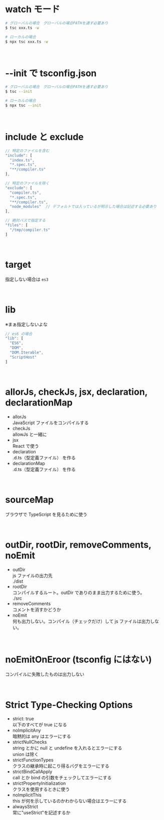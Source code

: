 # watch モード

```zsh
# グローバルの場合　グローバルの場合PATHを通す必要あり
$ tsc xxx.ts -w

# ローカルの場合
$ npx tsc xxx.ts -w
```

<br />

# --init で tsconfig.json

```zsh
# グローバルの場合　グローバルの場合PATHを通す必要あり
$ tsc --init

# ローカルの場合
$ npx tsc --init
```

<br />

# include と exclude

```js
// 特定のファイルを含む
"include": [
  "index.ts",
  "*.spec.ts",
  "**/compiler.ts"
],

// 特定のファイルを除く
"exclude": [
  "compiler.ts",
  "*.spec.ts",
  "**/compiler.ts",
  "node_modules"  // デフォルトでは入っているが明示した場合は記述する必要あり
],

// 絶対パスで指定する
"files": [
  "/tmp/compiler.ts"
]
```

<br />

# target

指定しない場合は `es3`

<br />

# lib

※まぁ指定しないよな

```js
// es6 の場合
"lib": [
  "ES6",
  "DOM",
  "DOM.Iterable",
  "ScriptHost"
]
```

<br />

# allorJs, checkJs, jsx, declaration, declarationMap

- allorJs  
  JavaScript ファイルをコンパイルする
- checkJs  
  allowJs と一緒に
- jsx  
  React で使う
- declaration  
  .d.ts（型定義ファイル） を作る
- declarationMap  
  .d.ts（型定義ファイル） を作る

<br />

# sourceMap

ブラウザで TypeScript を見るために使う

<br />

# outDir, rootDir, removeComments, noEmit

- outDir  
  js ファイルの出力先  
  ./dist
- rootDir  
  コンパイルするルート。outDir でありのまま出力するために使う。  
  ./src
- removeComments  
  コメントを消すかどうか
- noEmit  
  何も出力しない。コンパイル（チェックだけ）して js ファイルは出力しない。

<br />

# noEmitOnEroor (tsconfig にはない)

コンパイルに失敗したものは出力しない

<br />

# Strict Type-Checking Options

- strict: true  
  以下のすべてが true になる
- noImplicitAny  
  暗黙的は any はエラーにする
- strictNullChecks  
  string とかに null と undefine を入れるとエラーにする  
  union は除く
- strictFunctionTypes  
  クラスの継承時に起こり得るバグをエラーにする
- strictBindCallApply  
  call とか bind の引数をチェックしてエラーにする
- strictPropertyInitialization  
  クラスを使用するときに使う
- noImplicitThis  
  this が何を示しているのかわからない場合はエラーにする
- alwaysStrict  
  常に"useStrict"を記述するか
